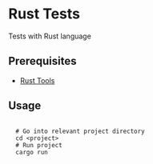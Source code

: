 # Rust Tests

Tests with Rust language

## Prerequisites

- [Rust Tools](https://doc.rust-lang.org/book/ch01-01-installation.html)

## Usage

``` shell

  # Go into relevant project directory
  cd <project>
  # Run project
  cargo run

```
